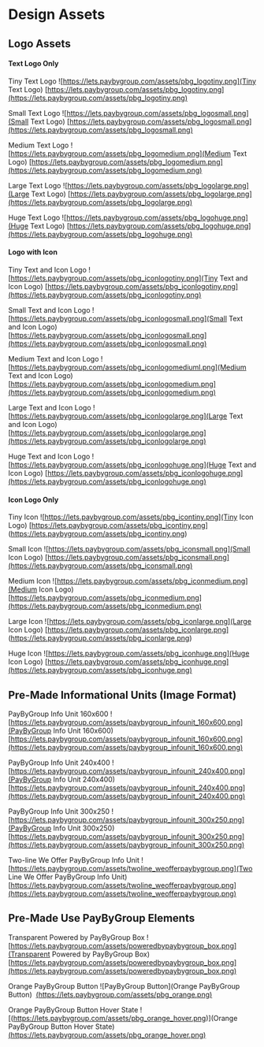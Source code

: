 # Design Assets
## Logo Assets

#### Text Logo Only

Tiny Text Logo
![https://lets.paybygroup.com/assets/pbg_logotiny.png](Tiny Text Logo)
[https://lets.paybygroup.com/assets/pbg_logotiny.png](https://lets.paybygroup.com/assets/pbg_logotiny.png)

Small Text Logo
![https://lets.paybygroup.com/assets/pbg_logosmall.png](Small Text Logo)
[https://lets.paybygroup.com/assets/pbg_logosmall.png](https://lets.paybygroup.com/assets/pbg_logosmall.png)

Medium Text Logo
![https://lets.paybygroup.com/assets/pbg_logomedium.png](Medium Text Logo)
[https://lets.paybygroup.com/assets/pbg_logomedium.png](https://lets.paybygroup.com/assets/pbg_logomedium.png)

Large Text Logo
![https://lets.paybygroup.com/assets/pbg_logolarge.png](Large Text Logo)
[https://lets.paybygroup.com/assets/pbg_logolarge.png](https://lets.paybygroup.com/assets/pbg_logolarge.png)

Huge Text Logo
![https://lets.paybygroup.com/assets/pbg_logohuge.png](Huge Text Logo)
[https://lets.paybygroup.com/assets/pbg_logohuge.png](https://lets.paybygroup.com/assets/pbg_logohuge.png)

#### Logo with Icon

Tiny Text and Icon Logo
![https://lets.paybygroup.com/assets/pbg_iconlogotiny.png](Tiny Text and Icon Logo)
[https://lets.paybygroup.com/assets/pbg_iconlogotiny.png](https://lets.paybygroup.com/assets/pbg_iconlogotiny.png)

Small Text and Icon Logo
![https://lets.paybygroup.com/assets/pbg_iconlogosmall.png](Small Text and Icon Logo)
[https://lets.paybygroup.com/assets/pbg_iconlogosmall.png](https://lets.paybygroup.com/assets/pbg_iconlogosmall.png)

Medium Text and Icon Logo
![https://lets.paybygroup.com/assets/pbg_iconlogomediuml.png](Medium Text and Icon Logo)
[https://lets.paybygroup.com/assets/pbg_iconlogomedium.png](https://lets.paybygroup.com/assets/pbg_iconlogomedium.png)

Large Text and Icon Logo
![https://lets.paybygroup.com/assets/pbg_iconlogolarge.png](Large Text and Icon Logo)
[https://lets.paybygroup.com/assets/pbg_iconlogolarge.png](https://lets.paybygroup.com/assets/pbg_iconlogolarge.png)

Huge Text and Icon Logo
![https://lets.paybygroup.com/assets/pbg_iconlogohuge.png](Huge Text and Icon Logo)
[https://lets.paybygroup.com/assets/pbg_iconlogohuge.png](https://lets.paybygroup.com/assets/pbg_iconlogohuge.png)

#### Icon Logo Only

Tiny Icon
![https://lets.paybygroup.com/assets/pbg_icontiny.png](Tiny Icon Logo)
[https://lets.paybygroup.com/assets/pbg_icontiny.png] (https://lets.paybygroup.com/assets/pbg_icontiny.png)

Small Icon
![https://lets.paybygroup.com/assets/pbg_iconsmall.png](Small Icon Logo)
[https://lets.paybygroup.com/assets/pbg_iconsmall.png](https://lets.paybygroup.com/assets/pbg_iconsmall.png)

Medium Icon
![https://lets.paybygroup.com/assets/pbg_iconmedium.png](Medium Icon Logo)
[https://lets.paybygroup.com/assets/pbg_iconmedium.png](https://lets.paybygroup.com/assets/pbg_iconmedium.png)

Large Icon
![https://lets.paybygroup.com/assets/pbg_iconlarge.png](Large Icon Logo)
[https://lets.paybygroup.com/assets/pbg_iconlarge.png] (https://lets.paybygroup.com/assets/pbg_iconlarge.png)

Huge Icon
![https://lets.paybygroup.com/assets/pbg_iconhuge.png](Huge Icon Logo)
[https://lets.paybygroup.com/assets/pbg_iconhuge.png](https://lets.paybygroup.com/assets/pbg_iconhuge.png)

## Pre-Made Informational Units (Image Format)

PayByGroup Info Unit 160x600
![https://lets.paybygroup.com/assets/paybygroup_infounit_160x600.png](PayByGroup Info Unit 160x600)
[https://lets.paybygroup.com/assets/paybygroup_infounit_160x600.png](https://lets.paybygroup.com/assets/paybygroup_infounit_160x600.png)

PayByGroup Info Unit 240x400
![https://lets.paybygroup.com/assets/paybygroup_infounit_240x400.png](PayByGroup Info Unit 240x400)
[https://lets.paybygroup.com/assets/paybygroup_infounit_240x400.png](https://lets.paybygroup.com/assets/paybygroup_infounit_240x400.png)

PayByGroup Info Unit 300x250
![https://lets.paybygroup.com/assets/paybygroup_infounit_300x250.png](PayByGroup Info Unit 300x250)
[https://lets.paybygroup.com/assets/paybygroup_infounit_300x250.png](https://lets.paybygroup.com/assets/paybygroup_infounit_300x250.png)

Two-line We Offer PayByGroup Info Unit
![https://lets.paybygroup.com/assets/twoline_weofferpaybygroup.png](Two Line We Offer PayByGroup Info Unit)
[https://lets.paybygroup.com/assets/twoline_weofferpaybygroup.png](https://lets.paybygroup.com/assets/twoline_weofferpaybygroup.png)

<!-- ## Pre-Made Informational Units (Customizable HTML Formats)

http://www.vacationrental365.com/site/PropertyList/18064/View-Vacation-Rentals.aspx

<div class='pbg_info' data-popup-button='Keep Browsing' data-popup-button-action='close' style='float: right;width: 400px;overflow: visible;position: relative;margin-top: -65px;cursor:pointer;'>
<p>
Need to split the cost? We now offer
<img height='20' src='http://lets.paybygroup.com/assets/paybygroup-text-small.png' style='vertical-align: middle;margin-right: 5px;'>
<a href='#'>Learn More</a>.
</p>
</div>

<pre class="terminal">
<div class='pbg_info' data-popup-button='Keep Browsing' data-popup-button-action='close' style='float: right;width: 400px;overflow: visible;position: relative;margin-top: -65px;cursor:pointer;'>
<p>
Need to split the cost? We now offer
<img height='20' src='http://lets.paybygroup.com/assets/paybygroup-text-small.png' style='vertical-align: middle;margin-right: 5px;'>
<a href='#'>Learn More</a>.
</p>
</div>
</pre> 

## Pre-Made Use PayByGroup Designs (Customizable HTML Formats)

Beachfront Only checkout page box

-->

## Pre-Made Use PayByGroup Elements

Transparent Powered by PayByGroup Box
![https://lets.paybygroup.com/assets/poweredbypaybygroup_box.png](Transparent Powered by PayByGroup Box)
[https://lets.paybygroup.com/assets/poweredbypaybygroup_box.png](https://lets.paybygroup.com/assets/poweredbypaybygroup_box.png)

Orange PayByGroup Button
![PayByGroup Button](Orange PayByGroup Button) 
[(https://lets.paybygroup.com/assets/pbg_orange.png)](https://lets.paybygroup.com/assets/pbg_orange.png)

Orange PayByGroup Button Hover State
![(https://lets.paybygroup.com/assets/pbg_orange_hover.png)](Orange PayByGroup Button Hover State)
[(https://lets.paybygroup.com/assets/pbg_orange_hover.png)](https://lets.paybygroup.com/assets/pbg_orange_hover.png)




